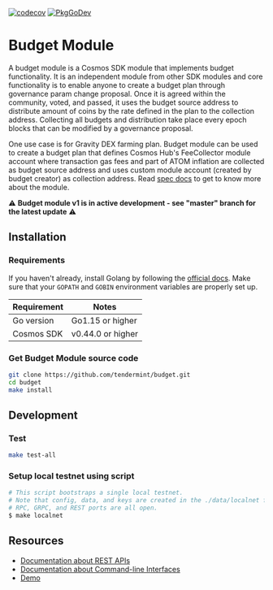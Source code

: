 [![codecov](https://codecov.io/gh/tendermint/budget/branch/master/graph/badge.svg)](https://codecov.io/gh/tendermint/budget?branch=master)
[![PkgGoDev](https://pkg.go.dev/badge/github.com/tendermint/budget)](https://pkg.go.dev/github.com/tendermint/budget)

# Budget Module

A budget module is a Cosmos SDK module that implements budget functionality. It is an independent module from other SDK modules and core functionality is to enable anyone to create a budget plan through governance param change proposal. Once it is agreed within the community, voted, and passed, it uses the budget source address to distribute amount of coins by the rate defined in the plan to the collection address. Collecting all budgets and distribution take place every epoch blocks that can be modified by a governance proposal.

One use case is for Gravity DEX farming plan. Budget module can be used to create a budget plan that defines Cosmos Hub's FeeCollector module account where transaction gas fees and part of ATOM inflation are collected as budget source address and uses custom module account (created by budget creator) as collection address. Read [spec docs](./x/budget/spec/01_concepts.md) to get to know more about the module.

⚠ **Budget module v1 is in active development - see "master" branch for the latest update** ⚠

## Installation
### Requirements

If you haven't already, install Golang by following the [official docs](https://golang.org/doc/install). Make sure that your `GOPATH` and `GOBIN` environment variables are properly set up.

Requirement | Notes
----------- | -----------------
Go version  | Go1.15 or higher
Cosmos SDK  | v0.44.0 or higher

### Get Budget Module source code

```bash
git clone https://github.com/tendermint/budget.git
cd budget
make install
```

## Development

### Test

```bash
make test-all
```

### Setup local testnet using script

```bash
# This script bootstraps a single local testnet.
# Note that config, data, and keys are created in the ./data/localnet folder and
# RPC, GRPC, and REST ports are all open.
$ make localnet
```

## Resources

- [Documentation about REST APIs](./docs/How-To/api)
- [Documentation about Command-line Interfaces](./docs/How-To/cli)
- [Demo](./docs/Tutorials/demo/README.md)